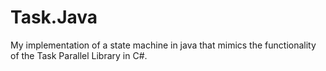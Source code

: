 # Task.Java

My implementation of a state machine in java that mimics the functionality of the Task Parallel Library in C#.
